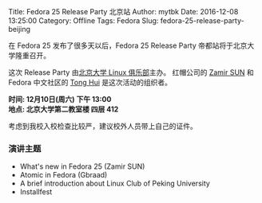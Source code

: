 Title: Fedora 25 Release Party 北京站
Author: mytbk
Date: 2016-12-08 13:25:00
Category: Offline
Tags: Fedora
Slug: fedora-25-release-party-beijing

在 Fedora 25 发布了很多天以后，Fedora 25 Release Party
帝都站将于北京大学隆重召开。

这次 Release Party 由[北京大学 Linux 俱乐部](https://www.bdwm.net/v2/thread.php?bid=13)主办。
红帽公司的 [Zamir SUN](https://fedoraproject.org/wiki/User:Zsun) 和 Fedora 中文社区的 [Tong Hui](https://fedoraproject.org/wiki/User:Tonghuix)
是这次活动的组织者。

**时间: 12月10日(周六) 下午 13:00** <br />
**地点: 北京大学第二教室楼 四层 412**

考虑到我校入校检查比较严，建议校外人员带上自己的证件。

<!-- PELICAN_END_SUMMARY -->

### 演讲主题

- What's new in Fedora 25 (Zamir SUN)
- Atomic in Fedora (Gbraad)
- A brief introduction about Linux Club of Peking University
- Installfest

